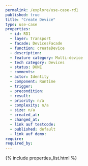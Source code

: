 ```yaml
---
permalink: /explore/use-case-rd1
published: true
title: "Create Device"
type: use-case
properties:
  - id: RD1
  - layer: Transport
  - facade: DevicesFacade
  - function: createDevice
  - description:
  - feature category: Multi-device
  - tech category: Devices
  - status: DONE
  - comments:
  - actor: Identity
  - component: Runtime
  - trigger:
  - precondition:
  - result:
  - priority: n/a
  - complexity: n/a
  - size: n/a
  - created_at:
  - changed_at:
  - link auf testcode:
  - published: default
  - link auf demo:
require:
required_by:
---
```


{% include properties_list.html %}
